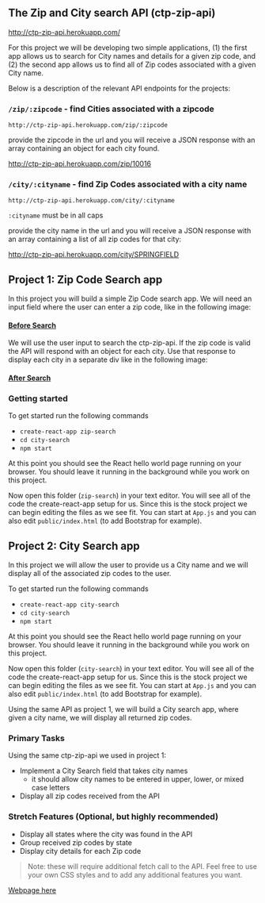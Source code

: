 ## The Zip and City search API (ctp-zip-api)

http://ctp-zip-api.herokuapp.com/

For this project we will be developing two simple applications, (1) the first app allows us to search for City names and details for a given zip code, and (2) the second app allows us to find all of Zip codes associated with a given City name.

Below is a description of the relevant API endpoints for the projects:

### `/zip/:zipcode` - find Cities associated with a zipcode

`http://ctp-zip-api.herokuapp.com/zip/:zipcode`

provide the zipcode in the url and you will receive a JSON response with an array containing an object for each city found. 


http://ctp-zip-api.herokuapp.com/zip/10016

### `/city/:cityname` - find Zip Codes associated with a city name

`http://ctp-zip-api.herokuapp.com/city/:cityname`

`:cityname` must be in all caps

provide the city name in the url and you will receive a JSON response with an array containing a list of all zip codes for that city:

http://ctp-zip-api.herokuapp.com/city/SPRINGFIELD


## Project 1: Zip Code Search app

In this project you will build a simple Zip Code search app. We will need an input field where the user can enter a zip code, like in the following image:

#### [Before Search](https://github.com/CUNYTechPrep/week-03-projects/blob/master/zip-search-1.png)

We will use the user input to search the ctp-zip-api. If the zip code is valid the API will respond with an object for each city. Use that response to display each city in a separate div like in the following image: 

#### [After Search](https://github.com/CUNYTechPrep/week-03-projects/blob/master/zip-search-2.png)

### Getting started

To get started run the following commands

- `create-react-app zip-search`
- `cd city-search`
- `npm start`

At this point you should see the React hello world page running on your browser. You should leave it running in the background while you work on this project.

Now open this folder (`zip-search`) in your text editor. You will see all of the code the create-react-app setup for us. Since this is the stock project we can begin editing the files as we see fit. You can start at `App.js` and you can also edit `public/index.html` (to add Bootstrap for example).

## Project 2: City Search app

In this project we will allow the user to provide us a City name and we will display all of the associated zip codes to the user. 

To get started run the following commands

- `create-react-app city-search`
- `cd city-search`
- `npm start`

At this point you should see the React hello world page running on your browser. You should leave it running in the background while you work on this project.

Now open this folder (`city-search`) in your text editor. You will see all of the code the create-react-app setup for us. Since this is the stock project we can begin editing the files as we see fit. You can start at `App.js` and you can also edit `public/index.html` (to add Bootstrap for example).

Using the same API as project 1, we will build a City search app, where given a city name, we will display all returned zip codes.

### Primary Tasks

Using the same ctp-zip-api we used in project 1:

- Implement a City Search field that takes city names
    + it should allow city names to be entered in upper, lower, or mixed case letters
- Display all zip codes received from the API

### Stretch Features (Optional, but highly recommended)

- Display all states where the city was found in the API
- Group received zip codes by state
- Display city details for each Zip code

> Note: these will require additional fetch call to the API. Feel free to use your own CSS styles and to add any additional features you want.

[Webpage here](https://cuny-ttp-residency.github.io/Assignment-6-city-search-TTP/)